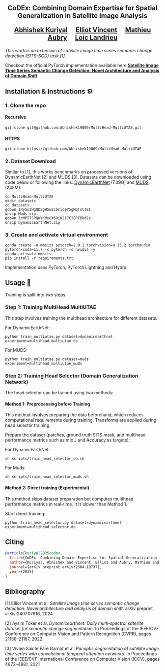 <div align="center">
<h2>
<b>CoDEx</b>: Combining Domain Expertise for Spatial Generalization in Satellite Image Analysis 

<a href="https://imagine.enpc.fr/~abhishek.kuriyal/">Abhishek Kuriyal</a>&emsp;
<a href="https://imagine.enpc.fr/~elliot.vincent/">Elliot Vincent</a>&emsp;
<a href="https://imagine.enpc.fr/~aubrym/">Mathieu Aubry</a>&emsp;
<a href="https://imagine.enpc.fr/~loic.landrieu/">Loic Landrieu</a>

<p></p>

</h2>
</div>

<i>This work is an extension of satellite image time series semantic change detection (SITS-SCD) task [1]. </i>

Checkout the official PyTorch implementation available here [**Satellite Image Time Series Semantic Change Detection: Novel Architecture and Analysis of Domain Shift**](https://github.com/ElliotVincent/SitsSCD).

## Installation & Instructions :gear:

### 1. Clone the repo

#### Recursive

```
git clone git@github.com:Abhishek19009/MultiHead-MultiUTAE.git
```

#### HTTPS

```
git clone https://github.com/Abhishek19009/MultiHead-MultiUTAE
```

### 2. Dataset Download
Similar to [1], this works benchmarks on processed versions of DynamicEarthNet [2] and MUDS [3]. 
Datasets can be downloaded using code below or following the links:
[DynamicEarthNet](https://drive.google.com/file/d/1cMP57SPQWYKMy8X60iK217C28RFBkd2z/view?usp=drive_link) (7.09G) and
[MUDS](https://drive.google.com/file/d/1RySuzHgQDSgHSw2cbriceY5gMqTsCs8I/view?usp=drive_link) (245M).


```
cd MultiHead-MultiUTAE
mkdir datasets
cd datasets
gdown 1RySuzHgQDSgHSw2cbriceY5gMqTsCs8I
unzip Muds.zip
gdown 1cMP57SPQWYKMy8X60iK217C28RFBkd2z
unzip DynamicEarthNet.zip
```

### 3. Create and activate virtual environment

```
conda create -n mmsits pytorch=2.0.1 torchvision=0.15.2 torchaudio pytorch-cuda=11.7 -c pytorch -c nvidia -y
conda activate mmsits
pip install -r requirements.txt
```
Implementation uses PyTorch, PyTorch Lightning and Hydra.

## Usage :rocket:

Training is split into two steps.

### Step 1: Training MultiHead MultiUTAE
This step involves training the multihead architecture for different datasets.

For DynamicEarthNet:
```
python train_multiutae.py dataset=dynamicearthnet experiment=multihead_multiutae_de
```

For MUDS:
```
python train_multiutae.py dataset=muds experiment=multihead_multiutae_muds
```

### Step 2: Training Head Selector (Domain Generalization Network)

The head selector can be trained using two methods:

#### Method 1: Preprocessing before Training

This method involves preparing the data beforehand, which reduces computational requirements during training. 
Transforms are applied during head selector training.

Prepare the dataset (patches, ground truth SITS mask, and multihead performance metrics such as mIoU and Accuracy as targets):

For DynamicEarthNet:

```
sh scripts/train_head_selector_de.sh
```

For Muds:

```
sh scripts/train_head_selector_muds.sh
```

#### Method 2: Direct training (Experimental)

This method skips dataset preparation but computes multihead performance metrics in real-time. It is slower than Method 1.

Start direct training:
```
python train_head_selector.py dataset=dynamicearthnet experiment=multihead_selector_de
```

## Citing

```bibtex
@article{kuriyal2025codex,
  title={CoDEx: Combining Domain Expertise for Spatial Generalization in Satellite Image Analysis},
  author={Kuriyal, Abhishek and Vincent, Elliot and Aubry, Mathieu and Landrieu, Loic},
  journal={arXiv preprint arXiv:2504.19737},
  year={2025}
}
```

## Bibliography

[1] Elliot Vincent et al. *Satellite image time series semantic change detection: Novel architecture and analysis of domain shift.* arXiv preprint arXiv:2407.07616, 2024.

[2] Aysim Toker et al. *Dynamicearthnet: Daily multi-spectral satellite dataset for semantic change segmentation*. In Proceedings of the IEEE/CVF Conference on Computer Vision and Pattern Recognition (CVPR), pages 21158–21167, 2022.

[3] Vivien Sainte Fare Garnot et al. *Panoptic segmentation of satellite image time series with convolutional
temporal attention networks*. In Proceedings of the IEEE/CVF International Conference on Computer Vision (ICCV), pages 4872–4881, 2021

